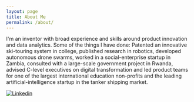 ```yaml
---
layout: page
title: About Me
permalink: /about/
---
```


I'm an inventor with broad experience and skills around product innovation and data analytics. Some of the things I have done: Patented an innovative ski-touring system in college, published research in robotics, developed autonomous drone swarms, worked in a social-enterprise startup in Zambia, consulted with a large-scale government project in Rwanda, advised C-level executives on digital transformation and led product teams for one of the largest international education non-profits and the leading artificial-intelligence startup in the tanker shipping market.

[![Linkedin](https://img.shields.io/badge/LinkedIn-0077B5?style=for-the-badge&logo=linkedin&logoColor=white)](https://www.linkedin.com/in/molinsp/)

